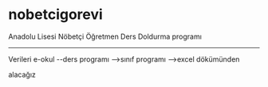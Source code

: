 # nobetcigorevi
Anadolu Lisesi Nöbetçi Öğretmen Ders Doldurma programı

*****************
Verileri e-okul
    --ders programı
        -->sınıf programı
        -->excel dökümünden

alacağız

